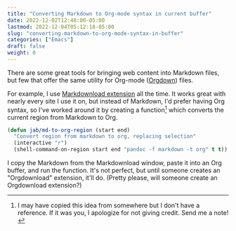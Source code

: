 ```yaml
---
title: "Converting Markdown to Org-mode syntax in current buffer"
date: 2022-12-02T12:48:00-05:00
lastmod: 2022-12-04T05:12:18-05:00
slug: "converting-markdown-to-org-mode-syntax-in-buffer"
categories: ["Emacs"]
draft: false
weight: 0
---
```


There are some great tools for bringing web content into Markdown files, but few that offer the same utility for Org-mode ([Orgdown](https://gitlab.com/publicvoit/orgdown)) files.

For example, I use [Markdownload extension](https://github.com/deathau/markdownload) all the time. It works great with nearly every site I use it on, but instead of Markdown, I'd prefer having Org syntax, so I've worked around it by creating a function[^fn:1] which converts the current region from Markdown to Org.

```lisp
(defun jab/md-to-org-region (start end)
  "Convert region from markdown to org, replacing selection"
  (interactive "r")
  (shell-command-on-region start end "pandoc -f markdown -t org" t t))
```

I copy the Markdown from the Markdownload window, paste it into an Org buffer, and run the function. It's not perfect, but until someone creates an "Orgdownload" extension, it'll do. (Pretty please, will someone create an Orgdownload extension?)

[^fn:1]: I may have copied this idea from somewhere but I don't have a reference. If it was you, I apologize for not giving credit. Send me a note!

[//]: # "Exported with love from a post written in Org mode"
[//]: # "- https://github.com/kaushalmodi/ox-hugo"